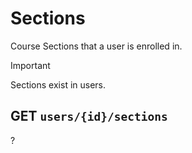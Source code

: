 # Sections

Course Sections that a user is enrolled in.

> [!IMPORTANT]
> Sections exist in users.

## GET `users/{id}/sections`

?
